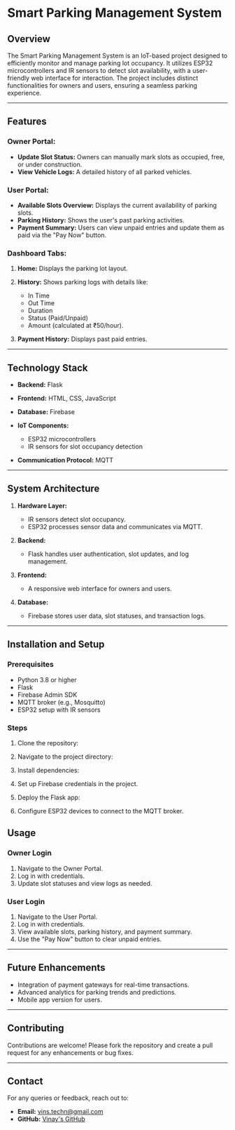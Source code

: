 # Smart Parking Management System

## Overview

The Smart Parking Management System is an IoT-based project designed to efficiently monitor and manage parking lot occupancy. It utilizes ESP32 microcontrollers and IR sensors to detect slot availability, with a user-friendly web interface for interaction. The project includes distinct functionalities for owners and users, ensuring a seamless parking experience.

---

## Features

### Owner Portal:

* **Update Slot Status:** Owners can manually mark slots as occupied, free, or under construction.
* **View Vehicle Logs:** A detailed history of all parked vehicles.

### User Portal:

* **Available Slots Overview:** Displays the current availability of parking slots.
* **Parking History:** Shows the user's past parking activities.
* **Payment Summary:** Users can view unpaid entries and update them as paid via the "Pay Now" button.

### Dashboard Tabs:

1. **Home:** Displays the parking lot layout.
2. **History:** Shows parking logs with details like:

   * In Time
   * Out Time
   * Duration
   * Status (Paid/Unpaid)
   * Amount (calculated at ₹50/hour).
3. **Payment History:** Displays past paid entries.

---

## Technology Stack

* **Backend:** Flask
* **Frontend:** HTML, CSS, JavaScript
* **Database:** Firebase
* **IoT Components:**

  * ESP32 microcontrollers
  * IR sensors for slot occupancy detection
* **Communication Protocol:** MQTT

---

## System Architecture

1. **Hardware Layer:**

   * IR sensors detect slot occupancy.
   * ESP32 processes sensor data and communicates via MQTT.
2. **Backend:**

   * Flask handles user authentication, slot updates, and log management.
3. **Frontend:**

   * A responsive web interface for owners and users.
4. **Database:**

   * Firebase stores user data, slot statuses, and transaction logs.

---

## Installation and Setup

### Prerequisites

* Python 3.8 or higher
* Flask
* Firebase Admin SDK
* MQTT broker (e.g., Mosquitto)
* ESP32 setup with IR sensors

### Steps

1. Clone the repository:

2. Navigate to the project directory:

3. Install dependencies:

4. Set up Firebase credentials in the project.

5. Deploy the Flask app:
   
7. Configure ESP32 devices to connect to the MQTT broker.


## Usage

### Owner Login

1. Navigate to the Owner Portal.
2. Log in with credentials.
3. Update slot statuses and view logs as needed.

### User Login

1. Navigate to the User Portal.
2. Log in with credentials.
3. View available slots, parking history, and payment summary.
4. Use the "Pay Now" button to clear unpaid entries.

---

## Future Enhancements

* Integration of payment gateways for real-time transactions.
* Advanced analytics for parking trends and predictions.
* Mobile app version for users.

---

## Contributing

Contributions are welcome! Please fork the repository and create a pull request for any enhancements or bug fixes.

---

## Contact

For any queries or feedback, reach out to:

* **Email:** [vins.techn@gmail.com](mailto:vins.techn@gmail.com)
* **GitHub:** [Vinay's GitHub](https://github.com/Vinstheking)
